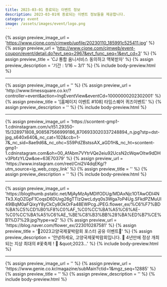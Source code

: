 ```yaml
---
title: 2023-03-01 종료되는 이벤트 정보
description: 2023-03-01에 종료되는 이벤트 정보들을 제공합니다.
category: event
image: /assets/images/event/logo.png
---
```

{% assign preview_image_url = 'https://www.cjone.com/cjmweb/upfile/20230110_185991c525411.jpg' %}
{% assign preview_url = 'http://www.cjone.com/cjmweb/event-coupon/event/detail.do?evt_seq=2967&evt_func_seq=1&evt_cd=3' %}
{% assign preview_title = 'CJ 통합 옴니서비스 동의하고 맥북받자' %}
{% assign preview_description = '기간 : 1/16 ~ 3/1' %}
{% include body-preview.html %}
<hr>{% assign preview_image_url = '' %}
{% assign preview_url = 'http://www.timessquare.co.kr/?controller=event&action=IngEventView&eventCd=10000000202302001' %}
{% assign preview_title = '[홈페이지 이벤트 #108] 타임스퀘어 퀴즈이벤트' %}
{% assign preview_description = '' %}
{% include body-preview.html %}
<hr>{% assign preview_image_url = 'https://scontent-gmp1-1.cdninstagram.com/v/t51.29350-15/328971808_908587566999186_8706933020337248894_n.jpg?stp=dst-jpg_s640x640&amp;_nc_cat=102&amp;ccb=1-7&amp;_nc_sid=8ae9d6&amp;_nc_ohc=S59PdZBstssAX_aGD1H&amp;_nc_ht=scontent-gmp1-1.cdninstagram.com&amp;oh=00_AfAbm7VYtrVQe2eiu92UcsN2cWqwOltw9dDHv3PbfzYLQw&amp;oe=63E70379' %}
{% assign preview_url = 'https://www.instagram.com/reel/Cni2V4dqEKg/?utm_source=ig_web_copy_link' %}
{% assign preview_title = '' %}
{% assign preview_description = '' %}
{% include body-preview.html %}
<hr>{% assign preview_image_url = 'https://blogthumb.pstatic.net/MjAyMzAyMDlfODUg/MDAxNjc1OTAwODI4NTk3.XqOZGpF1CoqsD6DUxg26gTTIzQwcLdyq0s3Wga7oP4Ug.SFkdPZMuUl49lBqM0aFQixyY8yCkCy8OkOrFa48EWPcg.JPEG.flower_ex/%C6%F7%BD%BA%C5%CD%B0%F8%C0%AF_%C0%CC%BA%A5%C6%AE-%C0%CC%BA%A5%C6%AE_%BE%C8%B3%BB%28%BA%ED%B7%CE%B1%D7%29.jpg?type=w2' %}
{% assign preview_url = 'https://blog.naver.com/flower_ex/223010287581' %}
{% assign preview_title = '💐2023고양국제꽃박람회 포스터 공유 이벤트💐' %}
{% assign preview_description = '안녕하세요, 고양국제꽃박람회입니다. 🌼 4년만에 정상 개최되는 지상 최대의 #꽃축제 ! 🌼 &amp;quot;2023...' %}
{% include body-preview.html %}
<hr>{% assign preview_image_url = '' %}
{% assign preview_url = 'https://www.genie.co.kr/magazine/subMain?ctid=1&mgz_seq=12885' %}
{% assign preview_title = '' %}
{% assign preview_description = '' %}
{% include body-preview.html %}
